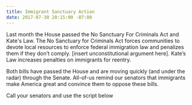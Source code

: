```yaml
---
title: Immigrant Sanctuary Action
date: 2017-07-30 20:15:00 -07:00
---
```


Last month the House passed the No Sanctuary For Criminals Act and Kate's Law. The No Sanctuary for Criminals Act forces communities to devote local resources to enforce federal immigration law and penalizes them if they don’t comply. [insert unconstitutional argument here]. Kate’s Law increases penalties on immigrants for reentry.

Both bills have passed the House and are moving quickly (and under the radar) through the Senate. All-of-us remind our senators that immigrants make America great and convince them to oppose these bills.

Call your senators and use the script below